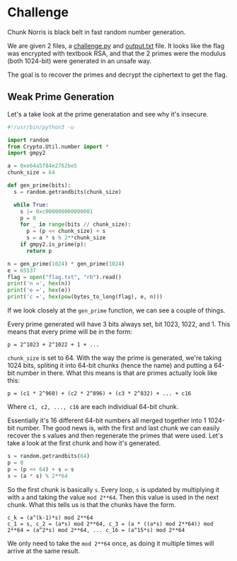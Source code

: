 # Challenge
Chunk Norris is black belt in fast random number generation.

We are given 2 files, a [challenge.py](challenge.py) and [output.txt](output.txt) file. It looks like the flag was encrypted with textbook RSA, and that the 2 primes were the modulus (both 1024-bit) were generated in an unsafe way.

The goal is to recover the primes and decrypt the ciphertext to get the flag.

## Weak Prime Generation

Let's a take look at the prime generatation and see why it's insecure.
```python
#!/usr/bin/python3 -u

import random
from Crypto.Util.number import *
import gmpy2

a = 0xe64a5f84e2762be5
chunk_size = 64

def gen_prime(bits):
  s = random.getrandbits(chunk_size)

  while True:
    s |= 0xc000000000000001
    p = 0
    for _ in range(bits // chunk_size):
      p = (p << chunk_size) + s
      s = a * s % 2**chunk_size
    if gmpy2.is_prime(p):
      return p

n = gen_prime(1024) * gen_prime(1024)
e = 65537
flag = open("flag.txt", "rb").read()
print('n =', hex(n))
print('e =', hex(e))
print('c =', hex(pow(bytes_to_long(flag), e, n)))
```

If we look closely at the `gen_prime` function, we can see a couple of things.

Every prime generated will have 3 bits always set, bit 1023, 1022, and 1. This means that every prime will be in the form:
```
p = 2^1023 + 2^1022 + 1 + ...
```
`chunk_size` is set to 64. With the way the prime is generated, we're taking 1024 bits, spliting it into 64-bit chunks (hence the name) and putting a 64-bit number in there. What this means is that are primes actually look like this:
```
p = (c1 * 2^960) + (c2 * 2^896) + (c3 * 2^832) + ... + c16
```
Where `c1, c2, ..., c16` are each individiual 64-bit chunk.

Essentially it's 16 different 64-bit numbers all merged together into 1 1024-bit number. The good news is, with the first and last chunk we can easily recover the s values and then regenerate the primes that were used. Let's take a look at the first chunk and how it's generated.

```python
s = random.getrandbits(64)
p = 0
p = (p << 64) + s = s
s = (a * s) % 2**64
```

So the first chunk is basically `s`. Every loop, `s` is updated by multiplying it with `a` and taking the value `mod 2**64`. Then this value is used in the next chunk. What this tells us is that the chunks have the form. 
```
c_k = (a^(k-1)*s) mod 2**64
c_1 = s, c_2 = (a*s) mod 2**64, c_3 = (a * ((a*s) mod 2**64)) mod 2**64 = (a^2*s) mod 2**64, ... c_16 = (a^15*s) mod 2**64
```
We only need to take the `mod 2**64` once, as doing it multiple times will arrive at the same result.

